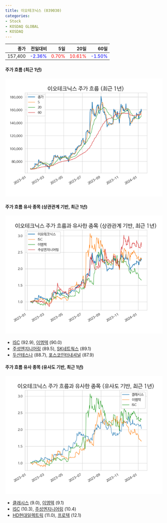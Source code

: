 ```yaml
---
title: 이오테크닉스 (039030)
categories:
- Stock
- KOSDAQ GLOBAL
- KOSDAQ
---
```


|종가|전일대비|5일|20일|60일|
|---:|-------:|--:|---:|---:|
|157,400|<span style="color: blue">-2.36%</span>|<span style="color: red">0.70%</span>|<span style="color: red">10.61%</span>|<span style="color: blue">-1.50%</span>|

<!-- more -->

#### 주가 흐름 (최근 1년)
![039030](/assets/images/stock/039030.png)


#### 주가 흐름 유사 종목 (상관관계 기반, 최근 1년)
![039030](/assets/images/stock/039030_corr.png)
- [ISC](/095340/) (92.9), [이엠텍](/091120/) (90.0)
- [주성엔지니어링](/036930/) (89.5), [SK네트웍스](/001740/) (89.1)
- [두산테스나](/131970/) (88.7), [포스코인터내셔널](/047050/) (87.9)


#### 주가 흐름 유사 종목 (유사도 기반, 최근 1년)
![039030](/assets/images/stock/039030_sim.png)
- [클래시스](/214150/) (9.0), [이엠텍](/091120/) (9.1)
- [ISC](/095340/) (10.3), [주성엔지니어링](/036930/) (10.4)
- [HD현대일렉트릭](/267260/) (11.0), [프로텍](/053610/) (12.1)